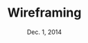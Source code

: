 ---
title: Wireframing
week: 2
number: 8
date: Dec. 1, 2014

resources:
  articles:
    - url: http://www.smashingmagazine.com/2009/09/01/35-excellent-wireframing-resources/
    - url: http://blog.teamtreehouse.com/20-steps-to-better-wireframing
    - url: http://www.cennydd.co.uk/2012/why-i-dont-wireframe-much
  presentations:
    - url: http://www.slideshare.net/nickf/wireframes-for-the-wicked
  apps:
    - url: http://balsamiq.com
    - url: http://gomockingbird.com
    - url: http://cacoo.com
    - url: http://www.omnigroup.com/omnigraffle/
    - url: http://www.axure.com/
    - url: http://wirify.com


terms:
  -
    term: Cennydd Bowles
    definition: |
      UK-based UX designer and author of Undercover User Experience Design. He’s outspoken on Twitter and various blogs: https://twitter.com/Cennydd, http://alistapart.com/author/cbowles, http://undercoverux.com/


---